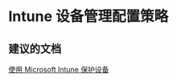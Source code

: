 <properties
    pageTitle="Device Management Encryption and Data Protection"
    description="设备管理 - 加密和数据保护"
    service="microsoft.intune"
    resource="intune"
    authors="mackie1604"
    displayOrder=""
    selfHelpType="generic"
    supportTopicIds="32435293"
    resourceTags=""
    productPesIds="15584"
    cloudEnvironments="public"
/>


# <a name="intune-device-management-configuration-policy"></a>Intune 设备管理配置策略

## <a name="recommended-documents"></a>**建议的文档**

[使用 Microsoft Intune 保护设备](https://docs.microsoft.com/intune-classic/deploy-use/protect-your-devices-with-microsoft-intune)<br>



